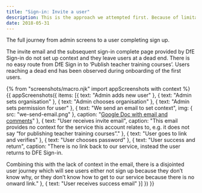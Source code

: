 ```yaml
---
title: "Sign-in: Invite a user"
description: This is the approach we attempted first. Because of limitations with the invite email and users ending up at a dead-end, we switched to self-registration.
date: 2018-05-31
---
```


The full journey from admin screens to a user completing sign up.

The invite email and the subsequent sign-in complete page provided by DfE Sign-in do not set up context and they leave users at a dead end. There is no easy route from DfE Sign in to ‘Publish teacher training courses’. Users reaching a dead end has been observed during onboarding of the first users.

{% from "screenshots/macro.njk" import appScreenshots with context %}
{{ appScreenshots({
  items: [{
    text: "Admin adds new user"
  }, {
    text: "Admin sets organisation"
  }, {
    text: "Admin chooses organisation"
  }, {
    text: "Admin sets permission for user"
  }, {
    text: "We send an email to set context",
    img: { src: "we-send-email.png" },
    caption: "[Google Doc with email and comments](https://docs.google.com/document/d/1J2p5luXQOpQjfuM1qN130sqDxOBpIZaM-5t4fPhuqWY/edit)"
  }, {
    text: "User receives invite email",
    caption: "This email provides no context for the service this account relates to, e.g. it does not say “for publishing teacher training courses”."
  }, {
    text: "User goes to link and verifies"
  }, {
    text: "User chooses password"
  }, {
    text: "User success and return",
    caption: "There is no link back to our service, instead the user returns to DFE Sign-in.

Combining this with the lack of context in the email, there is a disjointed user journey which will see users either not sign up because they don’t know why, or they don’t know how to get to our service because there is no onward link."
  }, {
    text: "User receives success email"
  }]
}) }}
